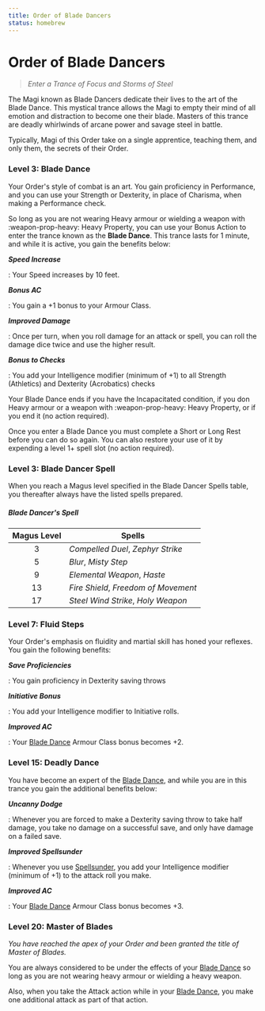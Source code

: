 ```yaml
---
title: Order of Blade Dancers
status: homebrew
---
```


# Order of Blade Dancers

> *Enter a Trance of Focus and Storms of Steel*

The Magi known as Blade Dancers dedicate their lives to the art of the Blade Dance. This mystical trance allows the Magi to empty their mind of all emotion and distraction to become one their blade. Masters of this trance are deadly whirlwinds of arcane power and savage steel in battle.

Typically, Magi of this Order take on a single apprentice, teaching them, and only them, the secrets of their Order.

### Level 3: Blade Dance

Your Order's style of combat is an art. You gain proficiency in Performance, and you can use your Strength or Dexterity, in place of Charisma, when making a Performance check.

So long as you are not wearing Heavy armour or wielding a weapon with :weapon-prop-heavy: Heavy Property, you can use your Bonus Action to enter the trance known as the **Blade Dance**. This trance lasts for 1 minute, and while it is active, you gain the benefits below:

***Speed Increase***

:   Your Speed increases by 10 feet.

***Bonus AC***

:   You gain a +1 bonus to your Armour Class.

***Improved Damage***

:   Once per turn, when you roll damage for an attack or spell, you can roll the damage dice twice and use the higher result.

***Bonus to Checks***

:   You add your Intelligence modifier (minimum of +1) to all Strength (Athletics) and Dexterity (Acrobatics) checks

Your Blade Dance ends if you have the Incapacitated condition, if you don Heavy armour or a weapon with :weapon-prop-heavy: Heavy Property, or if you end it (no action required). 

Once you enter a Blade Dance you must complete a Short or Long Rest before you can do so again. You can also restore your use of it by expending a level 1+ spell slot (no action required).

### Level 3: Blade Dancer Spell

When you reach a Magus level specified in the Blade Dancer Spells table, you thereafter always have the listed spells prepared.

##### Blade Dancer's Spell

| Magus Level | Spells |
|:-:|---|
| 3 | *Compelled Duel*, *Zephyr Strike* |
| 5 | *Blur*, *Misty Step* |
| 9 | *Elemental Weapon*, *Haste* |
| 13 | *Fire Shield*, *Freedom of Movement* |
| 17 | *Steel Wind Strike*, *Holy Weapon* |

### Level 7: Fluid Steps

Your Order's emphasis on fluidity and martial skill has honed your reflexes. You gain the following benefits:

***Save Proficiencies***

:   You gain proficiency in Dexterity saving throws 

***Initiative Bonus***

:   You add your Intelligence modifier to Initiative rolls.

***Improved AC***

:   Your [Blade Dance] Armour Class bonus becomes +2.

### Level 15: Deadly Dance

You have become an expert of the [Blade Dance], and while you are in this trance you gain the additional benefits below:

***Uncanny Dodge***

:   Whenever you are forced to make a Dexterity saving throw to take half damage, you take no damage on a successful save, and only have damage on a failed save.

***Improved Spellsunder***

:   Whenever you use [Spellsunder], you add your Intelligence modifier (minimum of +1) to the attack roll you make.

***Improved AC***

:   Your [Blade Dance] Armour Class bonus becomes +3.

### Level 20: Master of Blades

*You have reached the apex of your Order and been granted the title of Master of Blades.* 

You are always considered to be under the effects of your [Blade Dance] so long as you are not wearing heavy armour or wielding a heavy weapon.

Also, when you take the Attack action while in your [Blade Dance], you make one additional attack as part of that action.

[Blade Dance]: #level-3-blade-dance
[Spellsunder]: index.md#level-9-spellsunder